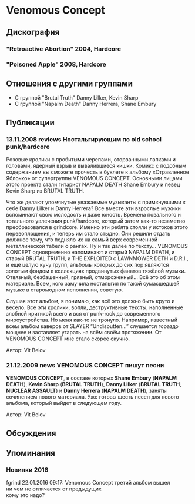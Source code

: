 # Venomous Concept



## Дискография

### "Retroactive Abortion" 2004, Hardcore



### "Poisoned Apple" 2008, Hardcore




## Отношения с другими группами

* C группой "Brutal Truth" Danny Lilker, Kevin Sharp
* C группой "Napalm Death" Danny Herrera, Shane Embury

## Публикации

### 13.11.2008 reviews Ностальгирующим по old school punk&#x2F;hardcore

<P>Розовые кролики с пробитыми черепами, оторванными лапками и головами, ядерный взрыв и вывалившиеся кишки. Комикс с подобным содержанием вы сможете прочесть в буклете к альбому «Отравленное Яблочко» от супергруппы VENOMOUS CONCEPT. Основными лицами этого проекта стали гитарист NAPALM DEATH Shane Embury и певец Kevin Sharp из BRUTAL TRUTH.</P>
<P>Что же делают упомянутые уважаемые музыканты с примкнувшими к себе Danny Lilker и Danny Herrera? Все вместе эти взрослые мужики вспоминают свою молодость и даже юность. Времена повального и тотального увлечения punk/hardcore, который затем как-то незаметно преобразовался в grindcore. Именно эти ребята стояли у истоков этого перевоплощения, и теперь им стало стыдно. Они решили отдать должное тому, что подняло их на самый верх современной металлической табели о рангах. Ну и так далее по тексту… VENOMOUS CONCEPT одновременно напоминают и старый NAPALM DEATH, и старый BRUTAL TRUTH, и THE EXPLOITED с LAWNMOWER DETH и D.R.I., и ещё целую кучу групп, альбомы которых до сих пор являются золотым фондом в коллекциях продвинутых фанатов тяжёлой музыки. Отвязный, безбашенный, грязный, отмороженный… Всё это об этом материале. Всем, кого замучила ностальгия по такой сумасшедшей музыке в старомодном исполнении, советую.</P>
<P>Слушая этот альбом, я понимаю, как всё это должно быть круто и весело. Все эти кролики, вопли, деструктивные тексты, наполненные злобной критикой всего и вся от punk-rock до современного мироустройства. Но меня как-то не тронуло. Например, известный всем альбом каверов от SLAYER “Undisputten…” слушается гораздо мощнее и заставляет угарать на всём своём протяжении. От VENOMOUS CONCEPT мне стало скорее скучно.</P>
Автор: Vit Belov

### 21.12.2009 news VENOMOUS CONCEPT пишут песни

<P><STRONG>VENOMOUS CONCEPT</STRONG>, в составе которых <STRONG>Shane Embury</STRONG> (<B>NAPALM DEATH</B>), <B>Kevin Sharp</B> (<B>BRUTAL TRUTH</B>), <B>Danny Lilker</B> (<B>BRUTAL TRUTH</B>, <B>NUCLEAR ASSAULT</B>)&nbsp;и <B>Danny Herrera</B> (<B>NAPALM DEATH</B>), заняты сочинением нового материала. Уже готовы шесть песен для нового альбома, который выйдет в следующем году.</P>
Автор: Vit Belov


## Обсуждения


## Упоминания

### Новинки 2016

fgrind 22.01.2016 09:17:
Venomous Concept третий альбом вышел<BR>ни чем не отличается от предыдущих<BR>кому это надо?

